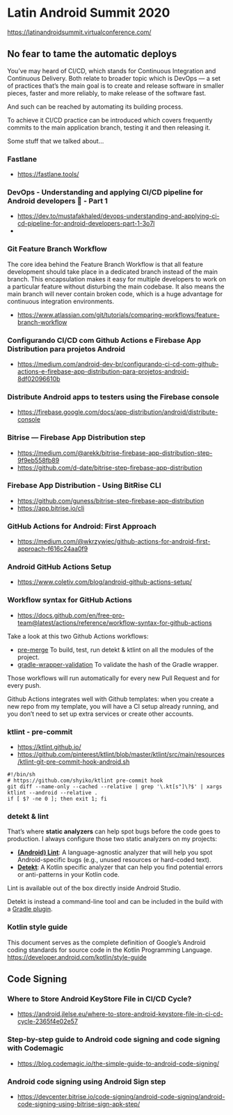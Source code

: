 # Latin Android Summit 2020
https://latinandroidsummit.virtualconference.com/

## No fear to tame the automatic deploys

You’ve may heard of CI/CD, which stands for Continuous Integration and Continuous Delivery. 
Both relate to broader topic which is DevOps — a set of practices that’s the main goal is to create and release software in smaller pieces, faster and more reliably, to make release of the software fast. 

And such can be reached by automating its building process. 

To achieve it CI/CD practice can be introduced which covers frequently commits to the main application branch, testing it and then releasing it.

Some stuff that we talked about...

### Fastlane
- https://fastlane.tools/

### DevOps - Understanding and applying CI/CD pipeline for Android developers 🚀 - Part 1
 - https://dev.to/mustafakhaled/devops-understanding-and-applying-ci-cd-pipeline-for-android-developers-part-1-3o7l
 - 
### Git Feature Branch Workflow
The core idea behind the Feature Branch Workflow is that all feature development should take place in a dedicated branch instead of the main branch. This encapsulation makes it easy for multiple developers to work on a particular feature without disturbing the main codebase. It also means the main branch will never contain broken code, which is a huge advantage for continuous integration environments.

 - https://www.atlassian.com/git/tutorials/comparing-workflows/feature-branch-workflow

###  Configurando CI/CD com Github Actions e Firebase App Distribution para projetos Android
- https://medium.com/android-dev-br/configurando-ci-cd-com-github-actions-e-firebase-app-distribution-para-projetos-android-8df02096610b

### Distribute Android apps to testers using the Firebase console
- https://firebase.google.com/docs/app-distribution/android/distribute-console

### Bitrise — Firebase App Distribution step
- https://medium.com/@arekk/bitrise-firebase-app-distribution-step-9f9eb558fb89
- https://github.com/d-date/bitrise-step-firebase-app-distribution

### Firebase App Distribution - Using BitRise CLI
 - https://github.com/guness/bitrise-step-firebase-app-distribution
 - https://app.bitrise.io/cli

### GitHub Actions for Android: First Approach
 - https://medium.com/@wkrzywiec/github-actions-for-android-first-approach-f616c24aa0f9

### Android GitHub Actions Setup
 - https://www.coletiv.com/blog/android-github-actions-setup/


### Workflow syntax for GitHub Actions
- https://docs.github.com/en/free-pro-team@latest/actions/reference/workflow-syntax-for-github-actions

Take a look at this two Github Actions workflows:

-   [pre-merge](https://github.com/cortinico/kotlin-android-template/blob/master/.github/workflows/pre-merge.yaml)  To build, test, run detekt & ktlint on all the modules of the project.
-   [gradle-wrapper-validation](https://github.com/cortinico/kotlin-android-template/blob/master/.github/workflows/gradle-wrapper-validation.yml)  To validate the hash of the Gradle wrapper.

Those workflows will run automatically for every new Pull Request and for every push.

Github Actions integrates well with Github templates: when you create a new repo from my template, you will have a CI setup already running, and you don’t need to set up extra services or create other accounts.

### ktlint - pre-commit
 - https://ktlint.github.io/
 - https://github.com/pinterest/ktlint/blob/master/ktlint/src/main/resources/ktlint-git-pre-commit-hook-android.sh

```shell
#!/bin/sh
# https://github.com/shyiko/ktlint pre-commit hook
git diff --name-only --cached --relative | grep '\.kt[s"]\?$' | xargs ktlint --android --relative .
if [ $? -ne 0 ]; then exit 1; fi

```

###  detekt & lint


That’s where  **static analyzers**  can help spot bugs before the code goes to production. I always configure those two static analyzers on my projects:

-   [**(Android) Lint**](https://developer.android.com/studio/write/lint): A language-agnostic analyzer that will help you spot Android-specific bugs (e.g., unused resources or hard-coded text).
-   [**Detekt**](https://github.com/detekt/detekt): A Kotlin specific analyzer that can help you find potential errors or anti-patterns in your Kotlin code.

Lint is available out of the box directly inside Android Studio.

Detekt is instead a command-line tool and can be included in the build with a  [Gradle plugin](https://detekt.github.io/detekt/groovydsl.html).

### Kotlin style guide
This document serves as the complete definition of Google’s Android coding standards for source code in the Kotlin Programming Language.
https://developer.android.com/kotlin/style-guide

## Code Signing


### Where to Store Android KeyStore File in CI/CD Cycle?
 - https://android.jlelse.eu/where-to-store-android-keystore-file-in-ci-cd-cycle-2365f4e02e57


### Step-by-step guide to Android code signing and code signing with Codemagic
 - https://blog.codemagic.io/the-simple-guide-to-android-code-signing/

### Android code signing using Android Sign step
 - https://devcenter.bitrise.io/code-signing/android-code-signing/android-code-signing-using-bitrise-sign-apk-step/


